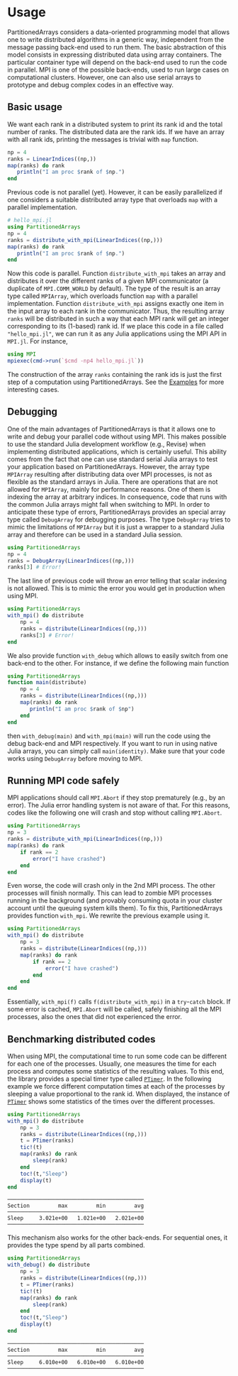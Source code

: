 # Usage

PartitionedArrays considers a data-oriented programming model that allows one to write distributed algorithms
in a generic way, independent from the message passing back-end used to run them.
The basic abstraction of this model consists in expressing distributed data using array containers.
The particular container type will depend on the back-end used to run the code in parallel. MPI is one of the possible
back-ends, used to run large cases on computational clusters. However, one can also use serial arrays to
prototype and debug complex codes in an effective way.

## Basic usage

We want each rank in a distributed system to print its rank id and the total number of ranks. The distributed
data are the rank ids. If we have an array with all rank ids, printing the messages is trivial with `map` function.

```julia
np = 4
ranks = LinearIndices((np,))
map(ranks) do rank
   println("I am proc $rank of $np.")
end
```
Previous code is not parallel (yet). However, it can be easily parallelized if one considers a suitable distributed
array type that overloads `map` with a parallel implementation.

```julia
# hello_mpi.jl
using PartitionedArrays
np = 4
ranks = distribute_with_mpi(LinearIndices((np,)))
map(ranks) do rank
   println("I am proc $rank of $np.")
end
```

Now this code is parallel. Function `distribute_with_mpi` takes an array and distributes it over the different
ranks of a given MPI communicator (a duplicate of `MPI.COMM_WORLD` by default). The type of the result is an
array type called `MPIArray`, which overloads function `map` with a parallel implementation.
Function `distribute_with_mpi` assigns exactly
one item in the input array to each rank in the communicator. Thus, the resulting array `ranks` will be distributed
in such a way that each MPI rank will get an integer corresponding to its (1-based) rank id. If we place
  this code in a file called `"hello_mpi.jl"`, we can run it as any Julia applications using the MPI API in
  `MPI.jl`. For instance,

```julia
using MPI
mpiexec(cmd->run(`$cmd -np4 hello_mpi.jl`))
```

The construction of the array `ranks` containing the rank ids is just the first step of a computation
using PartitionedArrays. See the [Examples](@ref) for more interesting cases.

## Debugging

One of the main advantages of PartitionedArrays is that it allows one to write and debug your parallel
code without using MPI. This makes possible to use the standard Julia development workflow (e.g., Revise)
 when implementing distributed applications, which is certainly useful. This ability comes from the
fact that one can use standard serial Julia arrays to test your application based on PartitionedArrays.
However, the array type `MPIArray` resulting
after distributing data over MPI processes, is not as flexible as the standard arrays in Julia. There are operations
that are not allowed for `MPIArray`, mainly for performance reasons. One of them is indexing the array at arbitrary indices.
In consequence, code that runs with the common Julia arrays might fall when switching to MPI.
In order to anticipate these type of errors,
PartitionedArrays provides an special array type called `DebugArray` for debugging purposes.
The type `DebugArray` tries to mimic the limitations of `MPIArray` but it is just a wrapper to a standard
Julia array and therefore can be used in a standard Julia session.

```julia
using PartitionedArrays
np = 4
ranks = DebugArray(LinearIndices((np,)))
ranks[3] # Error!
```
The last line of previous code will throw an error telling that scalar indexing is not allowed. This is to mimic the error
you would get in production when using MPI.

```julia
using PartitionedArrays
with_mpi() do distribute
    np = 4
    ranks = distribute(LinearIndices((np,)))
    ranks[3] # Error!
end
```
We also provide function `with_debug` which allows to easily switch from one back-end to the other.
For instance, if we define the following main function

```julia
using PartitionedArrays
function main(distribute)
    np = 4
    ranks = distribute(LinearIndices((np,)))
    map(ranks) do rank
       println("I am proc $rank of $np")
    end
end
```
then `with_debug(main)` and `with_mpi(main)` will run the code using the
debug back-end and MPI respectively. If you want to run in using native Julia arrays, you can simply call `main(identity)`.
Make sure that your code works using `DebugArray` before moving to MPI.


## Running MPI code safely

MPI applications should call `MPI.Abort` if they stop prematurely (e.g., by an error).
The Julia error handling system is not aware of that. For this reasons, codes like the following one
will crash and stop without calling `MPI.Abort`.

```julia
using PartitionedArrays
np = 3
ranks = distribute_with_mpi(LinearIndices((np,)))
map(ranks) do rank
    if rank == 2
        error("I have crashed")
    end
end
```
Even worse, the code will crash only in the 2nd MPI process. The other processes will finish normally.
This can lead to zombie MPI processes running in the background (and provably consuming quota in your cluster account until
the queuing system kills them).
To fix this, PartitionedArrays provides function `with_mpi`. We rewrite the previous example using it.

```julia
using PartitionedArrays
with_mpi() do distribute
    np = 3
    ranks = distribute(LinearIndices((np,)))
    map(ranks) do rank
        if rank == 2
            error("I have crashed")
        end
    end
end
```
Essentially, `with_mpi(f)` calls `f(distribute_with_mpi)` in a `try`-`catch` block. If some error is cached, 
`MPI.Abort` will be called, safely finishing all the MPI processes, also the ones that did not experienced
the error.

## Benchmarking distributed codes

When using MPI, the computational time to run some code can be different for each one of
the processes. Usually, one measures the time for each process and computes some statistics
of the resulting values. To this end, the library provides a special timer type called
[`PTimer`](@ref).
In the following example we force different computation times at each of the processes
by sleeping a value proportional to the rank id.
When displayed, the instance of [`PTimer`](@ref) shows some statistics of the
times over the different processes.

```julia
using PartitionedArrays
with_mpi() do distribute
    np = 3
    ranks = distribute(LinearIndices((np,)))
    t = PTimer(ranks)
    tic!(t)
    map(ranks) do rank
        sleep(rank)
    end
    toc!(t,"Sleep")
    display(t)
end
```

```
───────────────────────────────────────────
Section         max         min         avg
───────────────────────────────────────────
Sleep     3.021e+00   1.021e+00   2.021e+00
───────────────────────────────────────────
```

This mechanism also works for the other back-ends. For sequential ones, it provides the type
spend by all parts combined.

```julia
using PartitionedArrays
with_debug() do distribute
    np = 3
    ranks = distribute(LinearIndices((np,)))
    t = PTimer(ranks)
    tic!(t)
    map(ranks) do rank
        sleep(rank)
    end
    toc!(t,"Sleep")
    display(t)
end
```

```
───────────────────────────────────────────
Section         max         min         avg
───────────────────────────────────────────
Sleep     6.010e+00   6.010e+00   6.010e+00
───────────────────────────────────────────
```

